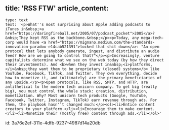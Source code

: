 title: 'RSS FTW'
article_content:
  -
    type: text
    text: '<p>What''s most surprising about Apple adding podcasts to iTunes in&nbsp;<a href="https://daringfireball.net/2005/07/podcast_pocket">2005</a>?&nbsp;They kept RSS as the backbone.&nbsp;</p><p>Today, any mega-tech-corp would have <a href="https://mignano.medium.com/the-standards-innovation-paradox-e14cab521391">locked that shit down</a>: "An open protocol that lets anybody generate, ingest, and distribute an audio feed? How are we going to control that?"</p><p>Increasingly, venture capitalists determine what we see on the web today (by how they direct their investments). And <b>when they invest in&nbsp;<i>platforms,</i>&nbsp;they want them to be proprietary (closed) systems</b> like YouTube, Facebook, TikTok, and Twitter. They own everything, decide how to monetize it, and (ultimately) are the primary beneficiaries of any upside.</p><p>Open protocols, like RSS, SMTP, and HTTP, are antithetical to the modern tech unicorn company. To get big (really big), you must control the whole stack: creation, distribution, monetization. Why? Most unicorn tech products (Google, YouTube, Facebook, Twitter, Instagram, TikTok) earn revenue through ads. For them, the playbook hasn''t changed much:</p><ol><li>Entice content creators to your platform.</li><li>Encourage them to make content.</li><li>Monetize their (mostly free) content through ads.</li></ol>'
id: 3a76e2ef-311e-4dfb-9237-4987d14a20db

